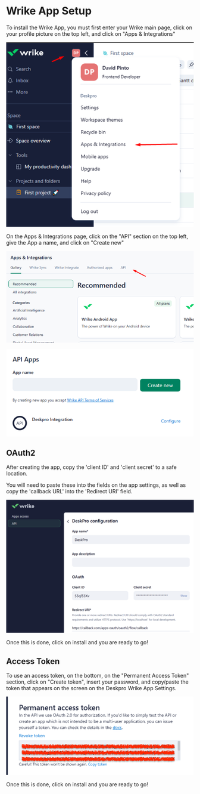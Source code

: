 # Wrike App Setup

To install the Wrike App, you must first enter your Wrike main page, click on your profile picture on the top left, and click on "Apps & Integrations"

[![](/docs/assets/setup/main_page.png)](/docs/assets/setup/main_page.png)

On the Apps & Integrations page, click on the "API" section on the top left, give the App a name, and click on "Create new"

[![](/docs/assets/setup/apps_integrations.png)](/docs/assets/setup/apps_integrations.png)

[![](/docs/assets/setup/create_new.png)](/docs/assets/setup/create_new.png)

## OAuth2

After creating the app, copy the 'client ID' and 'client secret' to a safe location.

You will need to paste these into the fields on the app settings, as well as copy the 'callback URL' into the 'Redirect URI' field.

[![](/docs/assets/setup/oauth.png)](/docs/assets/setup/oauth.png)

Once this is done, click on install and you are ready to go!

## Access Token

To use an access token, on the bottom, on the "Permanent Access Token" section, click on "Create token", insert your password, and copy/paste the token that appears on the screen on the Deskpro Wrike App Settings.

[![](/docs/assets/setup/access_token.png)](/docs/assets/setup/access_token.png)

Once this is done, click on install and you are ready to go!